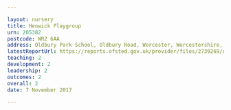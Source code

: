 ```yaml
---

layout: nursery
title: Henwick Playgroup
urn: 205382
postcode: WR2 6AA
address: Oldbury Park School, Oldbury Road, Worcester, Worcestershire, WR2 6AA
latestReportUrl: https://reports.ofsted.gov.uk/provider/files/2739269/urn/205382.pdf
teaching: 2
development: 2
leadership: 2
outcomes: 2
overall: 2
date: 7 November 2017

---
```

